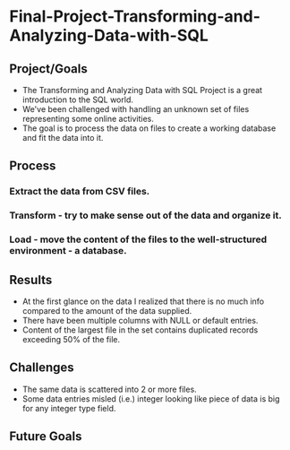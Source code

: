 # Final-Project-Transforming-and-Analyzing-Data-with-SQL

## Project/Goals
- The Transforming and Analyzing Data with SQL Project is a great introduction to the SQL world.
- We've been challenged with handling an unknown set of files representing some online activities.
- The goal is to process the data on files to create a working database and fit the data into it.



## Process
### Extract the data from CSV files.
### Transform - try to make sense out of the data and organize it.
### Load - move the content of the files to the well-structured environment - a database.

## Results
[//]: # (&#40;fill in what you discovered this data could tell you and how you used the data to answer those questions&#41;)
- At the first glance on the data I realized that there is no much info compared to the amount of the data supplied.
- There have been multiple columns with NULL or default entries.
- Content of the largest file in the set contains duplicated records exceeding 50% of the file.

## Challenges
[//]: # (&#40;discuss challenges you faced in the project&#41;)
- The same data is scattered into 2 or more files.
- Some data entries misled (i.e.) integer looking like piece of data is big for any integer type field. 

## Future Goals
[//]: # (&#40;what would you do if you had more time?&#41;)
